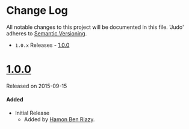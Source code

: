 # Change Log
All notable changes to this project will be documented in this file.
'Judo' adheres to [Semantic Versioning](http://semver.org/).

- `1.0.x` Releases - [1.0.0](#100)


# [1.0.0](https://github.com/JudoPay/Judo-Swift/tag/1.0.0)
Released on 2015-09-15

#### Added
- Initial Release
	- Added by [Hamon Ben Riazy](https://github.com/ryce).
